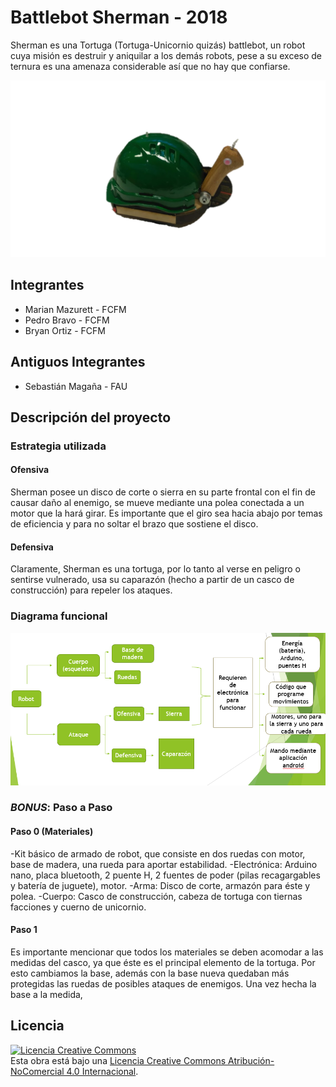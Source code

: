 # Battlebot Sherman - 2018
Sherman es una Tortuga (Tortuga-Unicornio quizás) battlebot, un robot cuya misión es destruir y aniquilar a los demás robots, pese a su exceso de ternura es una amenaza considerable así que no hay que confiarse. 

![Robot Ejemplo](/multimedia/Sherman.png)



## Integrantes
- Marian Mazurett - FCFM
- Pedro Bravo - FCFM
- Bryan Ortiz - FCFM
## Antiguos Integrantes
- Sebastián Magaña - FAU


## Descripción del proyecto

### Estrategia utilizada
#### Ofensiva
Sherman posee un disco de corte o sierra en su parte frontal con el fin de causar daño al enemigo, se mueve mediante una polea conectada a un motor que la hará girar. Es importante que el giro sea hacia abajo por temas de eficiencia y para no soltar el brazo que sostiene el disco.

#### Defensiva
Claramente, Sherman es una tortuga, por lo tanto al verse en peligro o sentirse vulnerado, usa su caparazón (hecho a partir de un casco de construcción) para repeler los ataques.

### Diagrama funcional
![Diagrama](/multimedia/diagramita.png)

### *BONUS*: Paso a Paso
#### Paso 0 (Materiales)
-Kit básico de armado de robot, que consiste en dos ruedas con motor, base de madera, una rueda para aportar estabilidad.
-Electrónica: Arduino nano, placa bluetooth, 2 puente H, 2 fuentes de poder (pilas recagargables y batería de juguete), motor.
-Arma: Disco de corte, armazón para éste y polea.
-Cuerpo: Casco de construcción, cabeza de tortuga con tiernas facciones y cuerno de unicornio.
#### Paso 1 
Es importante mencionar que todos los materiales se deben acomodar a las medidas del casco, ya que éste es el principal elemento de la tortuga. Por esto cambiamos la base, además con la base nueva quedaban más protegidas las ruedas de posibles ataques de enemigos. Una vez hecha la base a la medida, 

## Licencia
<a rel="license" href="http://creativecommons.org/licenses/by-nc/4.0/"><img alt="Licencia Creative Commons" style="border-width:0" src="https://i.creativecommons.org/l/by-nc/4.0/88x31.png" /></a><br />Esta obra está bajo una <a rel="license" href="http://creativecommons.org/licenses/by-nc/4.0/">Licencia Creative Commons Atribución-NoComercial 4.0 Internacional</a>.
